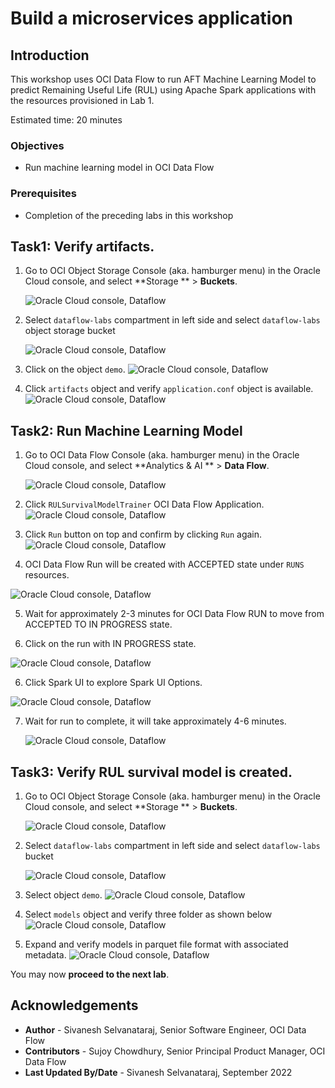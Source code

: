 # Build a microservices application

## Introduction

This workshop uses OCI Data Flow to run AFT Machine Learning Model to predict Remaining Useful Life (RUL) using Apache Spark applications with the resources provisioned in Lab 1.

Estimated time: 20 minutes

### Objectives

* Run machine learning model in OCI Data Flow

### Prerequisites

* Completion of the preceding labs in this workshop

## Task1: Verify artifacts.

1. Go to OCI Object Storage Console (aka. hamburger menu) in the Oracle Cloud console, and select **Storage ** > **Buckets**.

   ![Oracle Cloud console, Dataflow](images/object%20storage%20menu.png " ")

2. Select ```dataflow-labs``` compartment in left side and select ```dataflow-labs``` object storage bucket

   ![Oracle Cloud console, Dataflow](images/object-storage-bucket.png " ")

3. Click on the object ```demo```.
   ![Oracle Cloud console, Dataflow](images/demo%20object.png " ")

4. Click ```artifacts``` object and verify ```application.conf``` object is available.
   ![Oracle Cloud console, Dataflow](images/artifacts%20object.png " ")

## Task2: Run Machine Learning Model 

1. Go to OCI Data Flow Console (aka. hamburger menu) in the Oracle Cloud console, and select **Analytics & AI ** > **Data Flow**.

   ![Oracle Cloud console, Dataflow](images/dataflow-menu.png " ")

2. Click ```RULSurvivalModelTrainer``` OCI Data Flow Application. 
   ![Oracle Cloud console, Dataflow](images/RULSurvivalModelTrainer.png " ")

3. Click ```Run``` button on top and confirm by clicking ```Run``` again.
   ![Oracle Cloud console, Dataflow](images/RunSurvivalModelTrainer-1.png " ")
   
4. OCI Data Flow Run will be created with ACCEPTED state under ```RUNS``` resources.

  ![Oracle Cloud console, Dataflow](images/model-accepted.png " ")

5. Wait for approximately 2-3 minutes for OCI Data Flow RUN to move from ACCEPTED TO IN PROGRESS state.

6. Click on the run with IN PROGRESS state.
   
  ![Oracle Cloud console, Dataflow](images/model-progress.png " ")

6. Click Spark UI to explore Spark UI Options.

  ![Oracle Cloud console, Dataflow](images/model-sparkui.png " ")

7. Wait for run to complete, it will take approximately 4-6 minutes.

   ![Oracle Cloud console, Dataflow](images/model-succeeded.png " ")

## Task3: Verify RUL survival model is created.

1. Go to OCI Object Storage Console (aka. hamburger menu) in the Oracle Cloud console, and select **Storage ** > **Buckets**.

   ![Oracle Cloud console, Dataflow](images/object%20storage%20menu.png " ")

2. Select ```dataflow-labs``` compartment in left side and select ```dataflow-labs``` bucket

   ![Oracle Cloud console, Dataflow](images/object-storage-bucket.png " ")

3. Select object ```demo```.
   ![Oracle Cloud console, Dataflow](images/demo%20object.png " ")

4. Select ```models``` object and verify three folder as shown below
   ![Oracle Cloud console, Dataflow](images/models.png " ")

5. Expand and verify models in parquet file format with associated metadata.
   ![Oracle Cloud console, Dataflow](images/models-expanded.png " ")
   
You may now **proceed to the next lab**.

## Acknowledgements
- **Author** -  Sivanesh Selvanataraj, Senior Software Engineer, OCI Data Flow
- **Contributors** - Sujoy Chowdhury, Senior Principal Product Manager, OCI Data Flow
- **Last Updated By/Date** - Sivanesh Selvanataraj, September 2022
